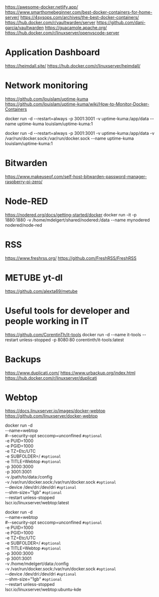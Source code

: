 
https://awesome-docker.netlify.app/
https://www.smarthomebeginner.com/best-docker-containers-for-home-server/
https://4sysops.com/archives/the-best-docker-containers/
https://hub.docker.com/r/vaultwarden/server
https://github.com/dani-garcia/vaultwarden
https://guacamole.apache.org/
https://hub.docker.com/r/linuxserver/openvscode-server

# Application Dashboard
https://heimdall.site/
https://hub.docker.com/r/linuxserver/heimdall/

# Network monitoring
https://github.com/louislam/uptime-kuma
https://github.com/louislam/uptime-kuma/wiki/How-to-Monitor-Docker-Containers

docker run -d --restart=always -p 3001:3001 -v uptime-kuma:/app/data --name uptime-kuma louislam/uptime-kuma:1

docker run -d --restart=always -p 3001:3001 -v uptime-kuma:/app/data -v /var/run/docker.sock:/var/run/docker.sock --name uptime-kuma louislam/uptime-kuma:1

# Bitwarden
https://www.makeuseof.com/self-host-bitwarden-password-manager-raspberry-pi-zero/

# Node-RED
https://nodered.org/docs/getting-started/docker
docker run -it -p 1880:1880 -v /home/mdelgert/shared/nodered:/data --name mynodered nodered/node-red

# RSS
https://www.freshrss.org/
https://github.com/FreshRSS/FreshRSS

# METUBE yt-dl
https://github.com/alexta69/metube

# Useful tools for developer and people working in IT
https://github.com/CorentinTh/it-tools
docker run -d --name it-tools --restart unless-stopped -p 8080:80 corentinth/it-tools:latest

# Backups
https://www.duplicati.com/
https://www.urbackup.org/index.html
https://hub.docker.com/r/linuxserver/duplicati



# Webtop
https://docs.linuxserver.io/images/docker-webtop
https://github.com/linuxserver/docker-webtop

docker run -d \
  --name=webtop \
  #--security-opt seccomp=unconfined `#optional` \
  -e PUID=1000 \
  -e PGID=1000 \
  -e TZ=Etc/UTC \
  -e SUBFOLDER=/ `#optional` \
  -e TITLE=Webtop `#optional` \
  -p 3000:3000 \
  -p 3001:3001 \
  -v /path/to/data:/config \
  -v /var/run/docker.sock:/var/run/docker.sock `#optional` \
  --device /dev/dri:/dev/dri `#optional` \
  --shm-size="1gb" `#optional` \
  --restart unless-stopped \
  lscr.io/linuxserver/webtop:latest


docker run -d \
  --name=webtop \
  #--security-opt seccomp=unconfined `#optional` \
  -e PUID=1000 \
  -e PGID=1000 \
  -e TZ=Etc/UTC \
  -e SUBFOLDER=/ `#optional` \
  -e TITLE=Webtop `#optional` \
  -p 3000:3000 \
  -p 3001:3001 \
  -v /home/mdelgert/data:/config \
  -v /var/run/docker.sock:/var/run/docker.sock `#optional` \
  --device /dev/dri:/dev/dri `#optional` \
  --shm-size="1gb" `#optional` \
  --restart unless-stopped \
  lscr.io/linuxserver/webtop:ubuntu-kde


